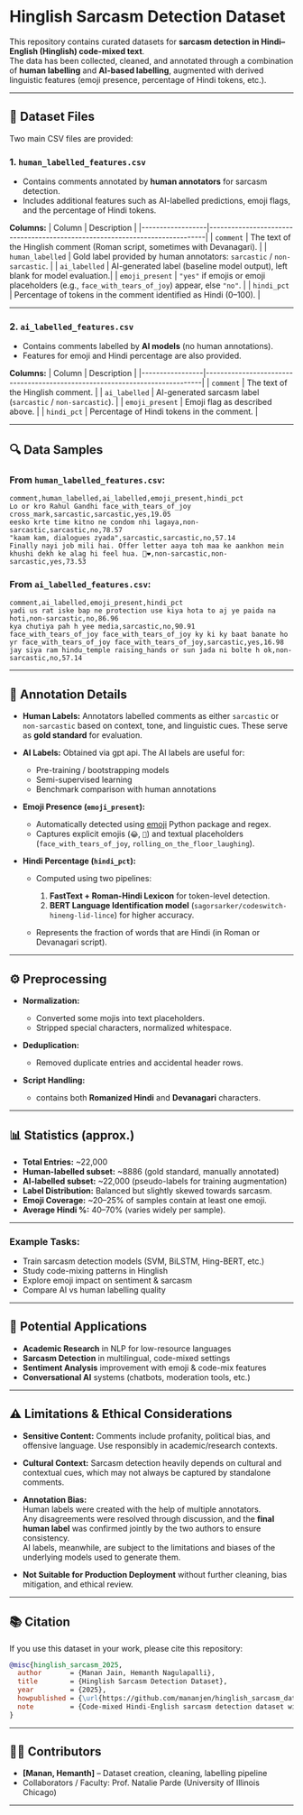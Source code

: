 # Hinglish Sarcasm Detection Dataset

This repository contains curated datasets for **sarcasm detection in Hindi–English (Hinglish) code-mixed text**.  
The data has been collected, cleaned, and annotated through a combination of **human labelling** and **AI-based labelling**, augmented with derived linguistic features (emoji presence, percentage of Hindi tokens, etc.).

---

## 📂 Dataset Files

Two main CSV files are provided:

### 1. `human_labelled_features.csv`
- Contains comments annotated by **human annotators** for sarcasm detection.
- Includes additional features such as AI-labelled predictions, emoji flags, and the percentage of Hindi tokens.

**Columns:**
| Column           | Description                                                                 |
|------------------|-----------------------------------------------------------------------------|
| `comment`        | The text of the Hinglish comment (Roman script, sometimes with Devanagari). |
| `human_labelled` | Gold label provided by human annotators: `sarcastic` / `non-sarcastic`.     |
| `ai_labelled`    | AI-generated label (baseline model output), left blank for model evaluation.|
| `emoji_present`  | `"yes"` if emojis or emoji placeholders (e.g., `face_with_tears_of_joy`) appear, else `"no"`. |
| `hindi_pct`      | Percentage of tokens in the comment identified as Hindi (0–100).            |

---

### 2. `ai_labelled_features.csv`
- Contains comments labelled by **AI models** (no human annotations).
- Features for emoji and Hindi percentage are also provided.

**Columns:**
| Column          | Description                                                                 |
|-----------------|-----------------------------------------------------------------------------|
| `comment`       | The text of the Hinglish comment.                                           |
| `ai_labelled`   | AI-generated sarcasm label (`sarcastic` / `non-sarcastic`).                 |
| `emoji_present` | Emoji flag as described above.                                              |
| `hindi_pct`     | Percentage of Hindi tokens in the comment.                                  |

---

## 🔍 Data Samples

### From `human_labelled_features.csv`:
```csv
comment,human_labelled,ai_labelled,emoji_present,hindi_pct
Lo or kro Rahul Gandhi face_with_tears_of_joy cross_mark,sarcastic,sarcastic,yes,19.05
eesko krte time kitno ne condom nhi lagaya,non-sarcastic,sarcastic,no,78.57
"kaam kam, dialogues zyada",sarcastic,sarcastic,no,57.14
Finally nayi job mili hai. Offer letter aaya toh maa ke aankhon mein khushi dekh ke alag hi feel hua. 🥺❤️,non-sarcastic,non-sarcastic,yes,73.53
```

### From `ai_labelled_features.csv`:

```csv
comment,ai_labelled,emoji_present,hindi_pct
yadi us rat iske bap ne protection use kiya hota to aj ye paida na hoti,non-sarcastic,no,86.96
kya chutiya pah h yee media,sarcastic,no,90.91
face_with_tears_of_joy face_with_tears_of_joy ky ki ky baat banate ho yr face_with_tears_of_joy face_with_tears_of_joy,sarcastic,yes,16.98
jay siya ram hindu_temple raising_hands or sun jada ni bolte h ok,non-sarcastic,no,57.14
```

---

## 📝 Annotation Details

* **Human Labels:**
  Annotators labelled comments as either `sarcastic` or `non-sarcastic` based on context, tone, and linguistic cues.
  These serve as **gold standard** for evaluation.

* **AI Labels:**
  Obtained via gpt api.
  The AI labels are useful for:

  * Pre-training / bootstrapping models
  * Semi-supervised learning
  * Benchmark comparison with human annotations

* **Emoji Presence (`emoji_present`):**

  * Automatically detected using [emoji](https://pypi.org/project/emoji/) Python package and regex.
  * Captures explicit emojis (`😂`, `🥺`) and textual placeholders (`face_with_tears_of_joy`, `rolling_on_the_floor_laughing`).

* **Hindi Percentage (`hindi_pct`):**

  * Computed using two pipelines:

    1. **FastText + Roman-Hindi Lexicon** for token-level detection.
    2. **BERT Language Identification model** (`sagorsarker/codeswitch-hineng-lid-lince`) for higher accuracy.
  * Represents the fraction of words that are Hindi (in Roman or Devanagari script).

---

## ⚙️ Preprocessing

* **Normalization:**

  * Converted some mojis into text placeholders.
  * Stripped special characters, normalized whitespace.
* **Deduplication:**

  * Removed duplicate entries and accidental header rows.
* **Script Handling:**

  * contains both **Romanized Hindi** and **Devanagari** characters.

---

## 📊 Statistics (approx.)

* **Total Entries:** \~22,000
* **Human-labelled subset:** \~8886 (gold standard, manually annotated)
* **AI-labelled subset:** \~22,000 (pseudo-labels for training augmentation)
* **Label Distribution:** Balanced but slightly skewed towards sarcasm.
* **Emoji Coverage:** \~20–25% of samples contain at least one emoji.
* **Average Hindi %:** 40–70% (varies widely per sample).

---

### Example Tasks:

* Train sarcasm detection models (SVM, BiLSTM, Hing-BERT, etc.)
* Study code-mixing patterns in Hinglish
* Explore emoji impact on sentiment & sarcasm
* Compare AI vs human labelling quality

---

## 📌 Potential Applications

* **Academic Research** in NLP for low-resource languages
* **Sarcasm Detection** in multilingual, code-mixed settings
* **Sentiment Analysis** improvement with emoji & code-mix features
* **Conversational AI** systems (chatbots, moderation tools, etc.)

---

## ⚠️ Limitations & Ethical Considerations

* **Sensitive Content:**
  Comments include profanity, political bias, and offensive language.
  Use responsibly in academic/research contexts.

* **Cultural Context:**
  Sarcasm detection heavily depends on cultural and contextual cues, which may not always be captured by standalone comments.

* **Annotation Bias:**  
  Human labels were created with the help of multiple annotators.  
  Any disagreements were resolved through discussion, and the **final human label** was confirmed jointly by the two authors to ensure consistency.  
  AI labels, meanwhile, are subject to the limitations and biases of the underlying models used to generate them.


* **Not Suitable for Production Deployment** without further cleaning, bias mitigation, and ethical review.

---

## 📚 Citation

If you use this dataset in your work, please cite this repository:

```bibtex
@misc{hinglish_sarcasm_2025,
  author       = {Manan Jain, Hemanth Nagulapalli},
  title        = {Hinglish Sarcasm Detection Dataset},
  year         = {2025},
  howpublished = {\url{https://github.com/mananjen/hinglish_sarcasm_dataset}},
  note         = {Code-mixed Hindi-English sarcasm detection dataset with human and AI labels}
}
```

---

## 👩‍💻 Contributors

* **\[Manan, Hemanth]** – Dataset creation, cleaning, labelling pipeline
* Collaborators / Faculty: Prof. Natalie Parde (University of Illinois Chicago) 

---